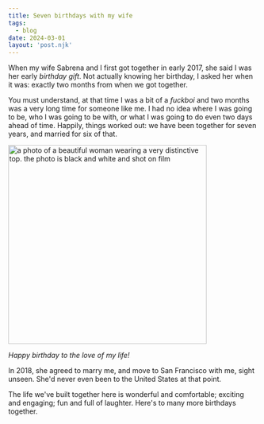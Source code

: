 ```yaml
---
title: Seven birthdays with my wife
tags: 
  - blog
date: 2024-03-01
layout: 'post.njk'
---
```


When my wife Sabrena and I first got together in early 2017, she said I was her early _birthday gift_. Not actually knowing her birthday, I asked her when it was: exactly two months from when we got together.

You must understand, at that time I was a bit of a _fuckboi_ and two months was a very long time for someone like me. I had no idea where I was going to be, who I was going to be with, or what I was going to do even two days ahead of time. Happily, things worked out: we have been together for seven years, and married for six of that.

<img src="/img/sabrenabirthday.jpg" alt="a photo of a beautiful woman wearing a very distinctive top. the photo is black and white and shot on film" width="400">

_Happy birthday to the love of my life!_

In 2018, she agreed to marry me, and move to San Francisco with me, sight unseen. She'd never even been to the United States at that point. 

The life we've built together here is wonderful and comfortable; exciting and engaging; fun and full of laughter. Here's to many more birthdays together.